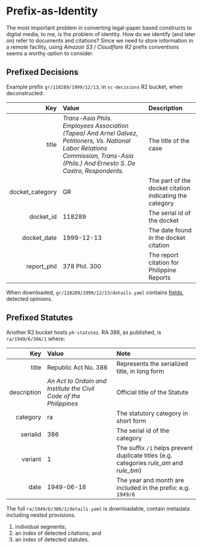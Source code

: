 # Prefix-as-Identity

The most important problem in converting legal-paper based constructs to digital media, to me, is the problem of identity. How do we identify (and later on) refer to documents and citations? Since we need to store information in a remote facility, using _Amazon S3_ / _Cloudflare R2_ prefix conventions seems a worthy option to consider.

## Prefixed Decisions

Example prefix `gr/118289/1999/12/13`, in `sc-decisions` R2 bucket, when deconstructed:

Key | Value | Description
--:|:-- |:--
title | _Trans-Asia Phils. Employees Association (Tapea) And Arnel Galvez, Petitioners, Vs. National Labor Relations Commission, Trans-Asia (Phils.) And Ernesto S. De Castro, Respondents._ | The title of the case
docket_category | GR | The part of the docket citation indicating the category
docket_id | 118289 | The serial id of the docket
docket_date | 1999-12-13 | The date found in the docket citation
report_phil | 378 Phil. 300 | The report citation for Philippine Reports

When downloaded, `gr/118289/1999/12/13/details.yaml` contains [fields](decisions/fields.md), detected opinions.

## Prefixed Statutes

Another R2 bucket hosts `ph-statutes`. RA 386, as published, is `ra/1949/6/386/1` where:

Key | Value | Note
--:|:-- |:--
title | Republic Act No. 386 | Represents the serialized title, in long form
description | _An Act to Ordain and Institute the Civil Code of the Philippines_ | Official title of the Statute
category | ra | The statutory category in short form
serialid | 386 | The serial id of the category
variant | 1 | The suffix `/1` helps prevent duplicate titles (e.g. categories _rule_am_ and _rule_bm_)
date | 1949-06-18 | The year and month are included in the prefix: e.g. `1949/6`

The full `ra/1949/6/386/1/details.yaml` is downloadable, contain metadata including nested provisions.

1. individual segments;
2. an index of detected citations; and
3. an index of detected statutes.
